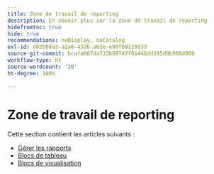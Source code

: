 ```yaml
---
title: Zone de travail de reporting
description: En savoir plus sur la zone de travail de reporting
hidefromtoc: true
hide: true
recommendations: noDisplay, noCatalog
exl-id: d82bb8a2-a2a6-43d6-a62e-e90f69229533
source-git-commit: bcafa607da733b89747f6b448dd295d9b906d060
workflow-type: ht
source-wordcount: '20'
ht-degree: 100%

---
```


# Zone de travail de reporting

Cette section contient les articles suivants :

* [Gérer les rapports](../../reports-and-dashboards/reporting-canvas/manage-reports/manage-reports.md)
* [Blocs de tableau](../../reports-and-dashboards/reporting-canvas/table-blocks/table-blocks.md)
* [Blocs de visualisation](../../reports-and-dashboards/reporting-canvas/visualization-blocks/visualization-blocks.md)
